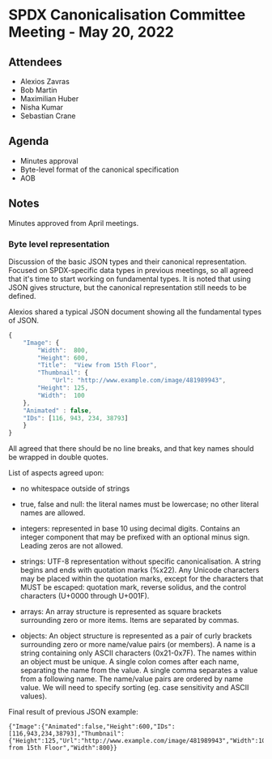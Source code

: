 # SPDX Canonicalisation Committee Meeting - May 20, 2022

## Attendees

* Alexios Zavras
* Bob Martin
* Maximilian Huber
* Nisha Kumar
* Sebastian Crane

## Agenda

* Minutes approval
* Byte-level format of the canonical specification
* AOB

## Notes

Minutes approved from April meetings.

### Byte level representation

Discussion of the basic JSON types and their canonical representation. Focused on SPDX-specific data types in previous meetings, so all agreed that it's time to start working on fundamental types. It is noted that using JSON gives structure, but the canonical representation still needs to be defined.

Alexios shared a typical JSON document showing all the fundamental types of JSON.



```js
{
	"Image": {
		"Width":  800,
		"Height": 600,
		"Title":  "View from 15th Floor",
		"Thumbnail": {
			"Url": "http://www.example.com/image/481989943",
		"Height": 125,
		"Width":  100
	},
	"Animated" : false,
	"IDs": [116, 943, 234, 38793]
	}
}
```

All agreed that there should be no line breaks, and that key names should be wrapped in double quotes.

List of aspects agreed upon:

* no whitespace outside of strings

* true, false and null: the literal names must be lowercase; no other literal names are allowed.

* integers: represented in base 10 using decimal digits. Contains an integer component that may be prefixed with an optional minus sign. Leading zeros are not allowed.

* strings: UTF-8 representation without specific canonicalisation. A string begins and ends with quotation marks (%x22). Any Unicode characters may be placed within the quotation marks, except for the characters that MUST be escaped: quotation mark, reverse solidus, and the control characters (U+0000 through U+001F).

* arrays: An array structure is represented as square brackets surrounding zero or more items. Items are separated by commas.

* objects: An object structure is represented as a pair of curly brackets surrounding zero or more name/value pairs (or members). A name is a string containing only ASCII characters (0x21-0x7F). The names within an object must be unique. A single colon comes after each name, separating the name from the value. A single comma separates a value from a following name. The name/value pairs are ordered by name value. We will need to specify sorting (eg. case sensitivity and ASCII values).

Final result of previous JSON example:

```
{"Image":{"Animated":false,"Height":600,"IDs":[116,943,234,38793],"Thumbnail":{"Height":125,"Url":"http://www.example.com/image/481989943","Width":100},"Title":"View from 15th Floor","Width":800}}

```
